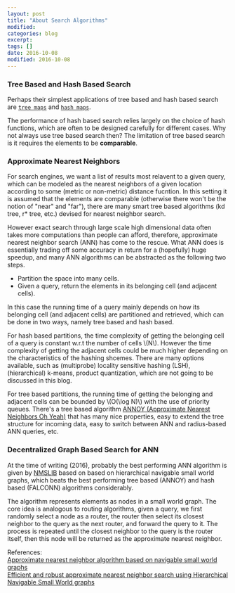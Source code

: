 ```yaml
---
layout: post
title: "About Search Algorithms"
modified:
categories: blog
excerpt:
tags: []
date: 2016-10-08
modified: 2016-10-08
---
```


### Tree Based and Hash Based Search
Perhaps their simplest applications of tree based and hash based search are [`tree maps`](https://docs.oracle.com/javase/8/docs/api/java/util/TreeMap.html) and [`hash maps`](https://docs.oracle.com/javase/8/docs/api/java/util/HashMap.html).

The performance of hash based search relies largely on the choice of hash functions, which are often to be designed carefully for different cases. Why not always use tree based search then? The limitation of tree based search is it requires the elements to be **comparable**.

### Approximate Nearest Neighbors
For search engines, we want a list of results most relavent to a given query, which can be modeled as the nearest neighbors of a given location according to some (metric or non-metric) distance fucntion. In this setting it is assumed that the elements are comparable (otherwise there won't be the notion of "near" and "far"),  there are many smart tree based algorithms (kd tree, r\* tree, etc.) devised for nearest neighbor search. 

However exact search through large scale high dimensional data often takes more computations than people can afford, therefore, approximate nearest neighbor search (ANN) has come to the rescue. What ANN does is essentially trading off some accuracy in return for a (hopefully) huge speedup, and many ANN algorithms can be abstracted as the following two steps.

- Partition the space into many cells.
- Given a query, return the elements in its belonging cell (and adjacent cells).

In this case the running time of a query mainly depends on how its belonging cell (and adjacent cells) are partitioned and retrieved, which can be done in two ways, namely tree based and hash based.

For hash based partitions, the time complexity of getting the belonging cell of a query is constant w.r.t the number of cells \\(N\\). However the time complexity of getting the adjacent cells could be much higher depending on the characteristics of the hashing shcemes. There are many options available, such as (multiprobe) locality sensitive hashing (LSH), (hierarchical) k-means, product quantization, which are not going to be discussed in this blog.

For tree based partitions, the running time of getting the belonging and adjacent cells can be bounded by \\(O(\log N)\\) with the use of priority queues. There's a tree based algorithm [ANNOY (Approximate Nearest Neighbors Oh Yeah)](https://erikbern.com/2015/10/01/nearest-neighbors-and-vector-models-part-2-how-to-search-in-high-dimensional-spaces/) that has many nice properties, easy to extend the tree structure for incoming data, easy to switch between ANN and radius-based ANN queries, etc.

### Decentralized Graph Based Search for ANN
At the time of writing (2016), probably the best performing ANN algorithm is given by [NMSLIB](https://github.com/searchivarius/NMSLIB) based on based on hierarchical navigable small world graphs, which beats the best performing tree based (ANNOY) and hash based (FALCONN) algorithms considerably.

The algorithm represents elements as nodes in a small world graph. The core idea is analogous to routing algorithms, given a query, we first randomly select a node as a router, the router then select its closest neighbor to the query as the next router, and forward the query to it. The process is repeated until the closest neighbor to the query is the router itself, then this node will be returned as the approximate nearest neighbor.

References:  
[Approximate nearest neighbor algorithm based on navigable small world graphs](https://www.hse.ru/pubs/share/direct/document/128296059)  
[Efficient and robust approximate nearest neighbor search using Hierarchical Navigable Small World graphs](https://arxiv.org/abs/1603.09320v1)
